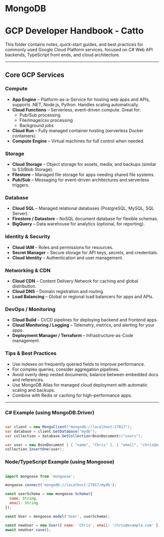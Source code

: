 # MongoDB

# GCP Developer Handbook - Catto

This folder contains notes, quick-start guides, and best practices for commonly used Google Cloud Platform services, focused on C# Web API backends, TypeScript front ends, and cloud architecture.

---

## Core GCP Services

### Compute
- **App Engine** – Platform-as-a-Service for hosting web apps and APIs, supports .NET, Node.js, Python. Handles scaling automatically.  
- **Cloud Functions** – Serverless, event-driven compute. Great for:
  - Pub/Sub processing
  - File/image/csv processing
  - Background jobs  
- **Cloud Run** – Fully managed container hosting (serverless Docker containers).  
- **Compute Engine** – Virtual machines for full control when needed.  

### Storage
- **Cloud Storage** – Object storage for assets, media, and backups (similar to S3/Blob Storage).  
- **Filestore** – Managed file storage for apps needing shared file systems.  
- **Pub/Sub** – Messaging for event-driven architectures and serverless triggers.  

### Database
- **Cloud SQL** – Managed relational databases (PostgreSQL, MySQL, SQL Server).  
- **Firestore / Datastore** – NoSQL document database for flexible schemas.  
- **BigQuery** – Data warehouse for analytics (optional, for reporting).  

### Identity & Security
- **Cloud IAM** – Roles and permissions for resources.  
- **Secret Manager** – Secure storage for API keys, secrets, and credentials.  
- **Cloud Identity** – Authentication and user management.  

### Networking & CDN
- **Cloud CDN** – Content Delivery Network for caching and global distribution.  
- **Cloud DNS** – Domain registration and routing.  
- **Load Balancing** – Global or regional load balancers for apps and APIs.  

### DevOps / Monitoring
- **Cloud Build** – CI/CD pipelines for deploying backend and frontend apps.  
- **Cloud Monitoring / Logging** – Telemetry, metrics, and alerting for your apps.  
- **Deployment Manager / Terraform** – Infrastructure-as-Code management.  

### Tips & Best Practices

* Use indexes on frequently queried fields to improve performance.
* For complex queries, consider aggregation pipelines.
* Avoid overly deep nested documents; balance between embedded docs and references.
* Use MongoDB Atlas for managed cloud deployment with automatic scaling and backups.
* Combine with Redis or caching for high-performance apps.


---

### C# Example (using MongoDB.Driver)

```csharp

var client = new MongoClient("mongodb://localhost:27017");
var database = client.GetDatabase("mydb");
var collection = database.GetCollection<BsonDocument>("users");

var user = new BsonDocument { { "name", "Chris" }, { "email", "chris@example.com" } };
collection.InsertOne(user);


```

### Node/TypeScript Example (using Mongoose)

```javascript

import mongoose from 'mongoose';

mongoose.connect('mongodb://localhost:27017/mydb');

const userSchema = new mongoose.Schema({
  name: String,
  email: String
});

const User = mongoose.model('User', userSchema);

const newUser = new User({ name: 'Chris', email: 'chris@example.com' });
await newUser.save();

```
